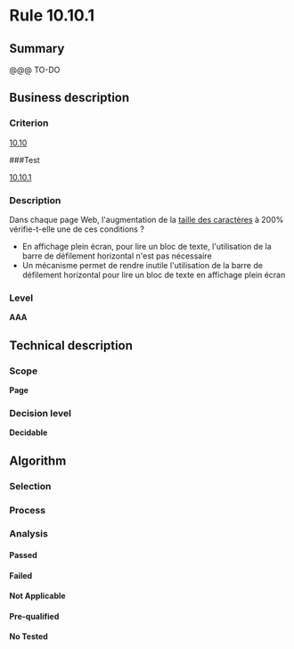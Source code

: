 # Rule 10.10.1

## Summary

@@@ TO-DO

## Business description

### Criterion

[10.10](http://references.modernisation.gouv.fr/referentiel-technique-0#crit-10-10)

###Test

[10.10.1](http://references.modernisation.gouv.fr/referentiel-technique-0#test-10-10-1)

### Description

Dans chaque page Web, l'augmentation de la <a href="http://references.modernisation.gouv.fr/referentiel-technique-0#mTailleCaractere">taille des caract&egrave;res</a> &agrave; 200% v&eacute;rifie-t-elle une de ces conditions ? 
 
 *  En affichage plein &eacute;cran, pour lire un bloc de texte, l'utilisation de la barre de d&eacute;filement horizontal n'est pas n&eacute;cessaire 
 *  Un m&eacute;canisme permet de rendre inutile l'utilisation de la barre de d&eacute;filement horizontal pour lire un bloc de texte en affichage plein &eacute;cran 


### Level

**AAA**

## Technical description

### Scope

**Page**

### Decision level

**Decidable**

## Algorithm

### Selection

### Process

### Analysis

#### Passed

#### Failed

#### Not Applicable

#### Pre-qualified

#### No Tested 







